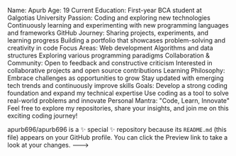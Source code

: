Name: Apurb
Age: 19
Current Education:
First-year BCA student at Galgotias University
Passion:
Coding and exploring new technologies
Continuously learning and experimenting with new programming languages and frameworks
GitHub Journey:
Sharing projects, experiments, and learning progress
Building a portfolio that showcases problem-solving and creativity in code
Focus Areas:
Web development
Algorithms and data structures
Exploring various programming paradigms
Collaboration & Community:
Open to feedback and constructive criticism
Interested in collaborative projects and open source contributions
Learning Philosophy:
Embrace challenges as opportunities to grow
Stay updated with emerging tech trends and continuously improve skills
Goals:
Develop a strong coding foundation and expand my technical expertise
Use coding as a tool to solve real-world problems and innovate
Personal Mantra:
"Code, Learn, Innovate"
Feel free to explore my repositories, share your insights, and join me on this exciting coding journey!








apurb696/apurb696 is a ✨ special ✨ repository because its `README.md` (this file) appears on your GitHub profile.
You can click the Preview link to take a look at your changes.
--->
